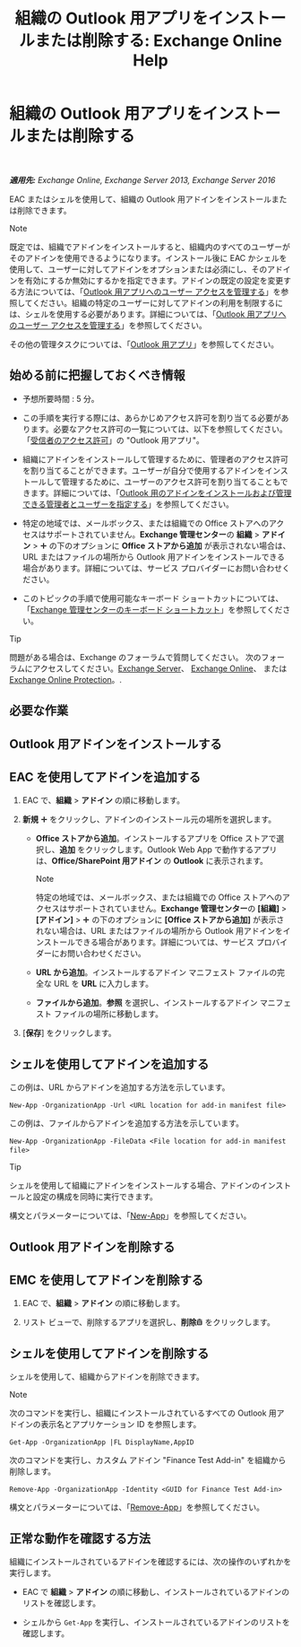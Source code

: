 ﻿---
title: '組織の Outlook 用アプリをインストールまたは削除する: Exchange Online Help'
TOCTitle: 組織の Outlook 用アプリをインストールまたは削除する
ms:assetid: 112f3ef7-9943-4a1e-8a42-e08e8e9f67f4
ms:mtpsurl: https://technet.microsoft.com/ja-jp/library/JJ943752(v=EXCHG.150)
ms:contentKeyID: 52057797
ms.date: 05/22/2018
mtps_version: v=EXCHG.150
ms.translationtype: HT
---

# 組織の Outlook 用アプリをインストールまたは削除する

 

_**適用先:** Exchange Online, Exchange Server 2013, Exchange Server 2016_

EAC またはシェルを使用して、組織の Outlook 用アドインをインストールまたは削除できます。


> [!NOTE]
> 既定では、組織でアドインをインストールすると、組織内のすべてのユーザーがそのアドインを使用できるようになります。インストール後に EAC かシェルを使用して、ユーザーに対してアドインをオプションまたは必須にし、そのアドインを有効にするか無効にするかを指定できます。アドインの既定の設定を変更する方法については、「<A href="https://docs.microsoft.com/ja-jp/exchange/clients-and-mobile-in-exchange-online/add-ins-for-outlook/manage-user-access-to-add-ins">Outlook 用アプリへのユーザー アクセスを管理する</A>」を参照してください。組織の特定のユーザーに対してアドインの利用を制限するには、シェルを使用する必要があります。詳細については、「<A href="https://docs.microsoft.com/ja-jp/exchange/clients-and-mobile-in-exchange-online/add-ins-for-outlook/manage-user-access-to-add-ins">Outlook 用アプリへのユーザー アクセスを管理する</A>」を参照してください。



その他の管理タスクについては、「[Outlook 用アプリ](https://docs.microsoft.com/ja-jp/exchange/clients-and-mobile-in-exchange-online/add-ins-for-outlook/add-ins-for-outlook)」を参照してください。

## 始める前に把握しておくべき情報

  - 予想所要時間 : 5 分。

  - この手順を実行する際には、あらかじめアクセス許可を割り当てる必要があります。必要なアクセス許可の一覧については、以下を参照してください。「[受信者のアクセス許可](recipients-permissions-exchange-2013-help.md)」の "Outlook 用アプリ"。

  - 組織にアドインをインストールして管理するために、管理者のアクセス許可を割り当てることができます。ユーザーが自分で使用するアドインをインストールして管理するために、ユーザーのアクセス許可を割り当てることもできます。詳細については、「[Outlook 用のアドインをインストールおよび管理できる管理者とユーザーを指定する](specify-the-administrators-and-users-who-can-install-and-manage-https://docs.microsoft.com/ja-jp/exchange/clients-and-mobile-in-exchange-online/add-ins-for-outlook/add-ins-for-outlook)」を参照してください。

  - 特定の地域では、メールボックス、または組織での Office ストアへのアクセスはサポートされていません。**Exchange 管理センター**の <strong>組織</strong> \> <strong>アドイン</strong> \> ![\[追加\] アイコン](images/JJ218640.c1e75329-d6d7-4073-a27d-498590bbb558(EXCHG.150).gif "[追加] アイコン") の下のオプションに <strong>Office ストアから追加</strong> が表示されない場合は、URL またはファイルの場所から Outlook 用アドインをインストールできる場合があります。詳細については、サービス プロバイダーにお問い合わせください。

  - このトピックの手順で使用可能なキーボード ショートカットについては、「[Exchange 管理センターのキーボード ショートカット](keyboard-shortcuts-in-the-exchange-admin-center-exchange-online-protection-help.md)」を参照してください。


> [!TIP]
> 問題がある場合は、Exchange のフォーラムで質問してください。 次のフォーラムにアクセスしてください。<A href="https://go.microsoft.com/fwlink/p/?linkid=60612">Exchange Server</A>、 <A href="https://go.microsoft.com/fwlink/p/?linkid=267542">Exchange Online</A>、 または <A href="https://go.microsoft.com/fwlink/p/?linkid=285351">Exchange Online Protection</A>。.



## 必要な作業

## Outlook 用アドインをインストールする

## EAC を使用してアドインを追加する

1.  EAC で、<strong>組織</strong> \> <strong>アドイン</strong> の順に移動します。

2.  <strong>新規</strong> ![\[追加\] アイコン](images/JJ218640.c1e75329-d6d7-4073-a27d-498590bbb558(EXCHG.150).gif "[追加] アイコン") をクリックし、アドインのインストール元の場所を選択します。
    
      - <strong>Office ストアから追加</strong>。インストールするアプリを Office ストアで選択し、<strong>追加</strong> をクリックします。Outlook Web App で動作するアプリは、<strong>Office/SharePoint 用アドイン</strong> の <strong>Outlook</strong> に表示されます。
        

        > [!NOTE]
        > 特定の地域では、メールボックス、または組織での Office ストアへのアクセスはサポートされていません。<STRONG>Exchange 管理センター</STRONG>の <STRONG>[組織]</STRONG> &gt; <STRONG>[アドイン]</STRONG> &gt; <IMG title="[追加] アイコン" alt="[追加] アイコン" src="images/JJ218640.c1e75329-d6d7-4073-a27d-498590bbb558(EXCHG.150).gif"> の下のオプションに <STRONG>[Office ストアから追加]</STRONG> が表示されない場合は、URL またはファイルの場所から Outlook 用アドインをインストールできる場合があります。詳細については、サービス プロバイダーにお問い合わせください。

    
      - <strong>URL から追加</strong>。インストールするアドイン マニフェスト ファイルの完全な URL を <strong>URL</strong> に入力します。
    
      - <strong>ファイルから追加</strong>。<strong>参照</strong> を選択し、インストールするアドイン マニフェスト ファイルの場所に移動します。

3.  \[**保存**\] をクリックします。

## シェルを使用してアドインを追加する

この例は、URL からアドインを追加する方法を示しています。

    New-App -OrganizationApp -Url <URL location for add-in manifest file>

この例は、ファイルからアドインを追加する方法を示しています。

    New-App -OrganizationApp -FileData <File location for add-in manifest file>


> [!TIP]
> シェルを使用して組織にアドインをインストールする場合、アドインのインストールと設定の構成を同時に実行できます。



構文とパラメーターについては、「[New-App](https://technet.microsoft.com/ja-jp/library/jj218722\(v=exchg.150\))」を参照してください。

## Outlook 用アドインを削除する

## EMC を使用してアドインを削除する

1.  EAC で、<strong>組織</strong> \> <strong>アドイン</strong> の順に移動します。

2.  リスト ビューで、削除するアプリを選択し、<strong>削除</strong>![\[削除\] アイコン](images/JJ651670.14f639f6-61e8-4418-bbfb-0db14de9d2f5(EXCHG.150).gif "[削除] アイコン") をクリックします。

## シェルを使用してアドインを削除する

シェルを使用して、組織からアドインを削除できます。


> [!NOTE]
> 次のコマンドを実行し、組織にインストールされているすべての Outlook 用アドインの表示名とアプリケーション ID を参照します。



    Get-App -OrganizationApp |FL DisplayName,AppID

次のコマンドを実行し、カスタム アドイン "Finance Test Add-in" を組織から削除します。

    Remove-App -OrganizationApp -Identity <GUID for Finance Test Add-in>

構文とパラメーターについては、「[Remove-App](https://technet.microsoft.com/ja-jp/library/jj218709\(v=exchg.150\))」を参照してください。

## 正常な動作を確認する方法

組織にインストールされているアドインを確認するには、次の操作のいずれかを実行します。

  - EAC で <strong>組織</strong> \> <strong>アドイン</strong> の順に移動し、インストールされているアドインのリストを確認します。

  - シェルから `Get-App` を実行し、インストールされているアドインのリストを確認します。

